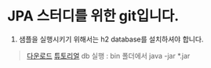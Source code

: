 # JPA 스터디를 위한 git입니다.

1. 샘플을 실행시키기 위해서는 h2 database를 설치하셔야 합니다.
>[다운로드](http://www.h2database.com/html/download.html)
>[튜토리얼](http://www.h2database.com/html/tutorial.html)
>db 실행 : bin 폴더에서 java -jar *.jar
